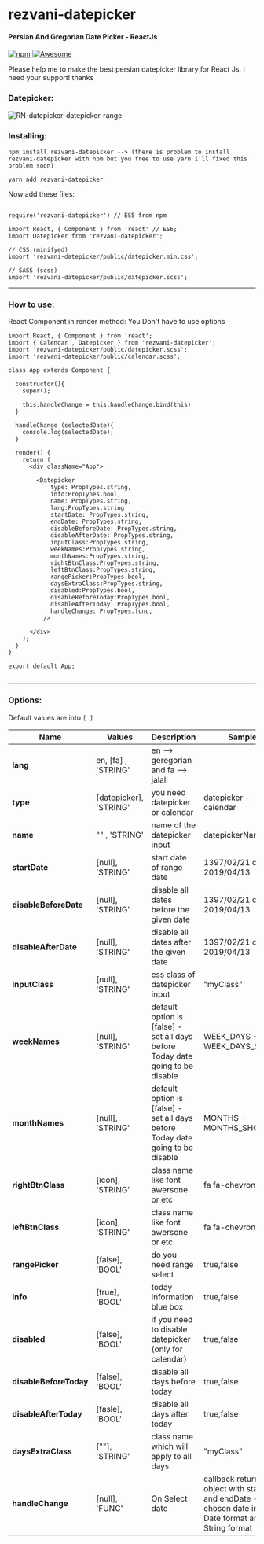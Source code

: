 # rezvani-datepicker
#### Persian And Gregorian Date Picker - ReactJs
[![npm](https://img.shields.io/npm/dt/rezvani-datepicker.svg)](https://www.npmjs.com/package/rezvani-datepicker)
[![Awesome](https://cdn.rawgit.com/sindresorhus/awesome/d7305f38d29fed78fa85652e3a63e154dd8e8829/media/badge.svg)](https://github.com/sindresorhus/awesome)

Please help me to make the best persian datepicker library for React Js. I need your support! 
thanks

### Datepicker:
![RN-datepicker-datepicker-range](https://raw.githubusercontent.com/Abolfazl2647/rn-datepicker/master/public/rn-datepicker.png)

### Installing:

```
npm install rezvani-datepicker --> (there is problem to install rezvani-datepicker with npm but you free to use yarn i'll fixed this problem soon)

yarn add rezvani-datepicker

```

Now add these files:

```React Component at the top

require('rezvani-datepicker') // ES5 from npm

import React, { Component } from 'react' // ES6;
import Datepicker from 'rezvani-datepicker';

// CSS (minifyed)
import 'rezvani-datepicker/public/datepicker.min.css';

// SASS (scss)
import 'rezvani-datepicker/public/datepicker.scss';

```
<hr>

### How to use:
React Component in render method:
You Don't have to use options
```
import React, { Component } from 'react';
import { Calendar , Datepicker } from 'rezvani-datepicker';
import 'rezvani-datepicker/public/datepicker.scss';
import 'rezvani-datepicker/public/calendar.scss';

class App extends Component {
  
  constructor(){
    super();
    
    this.handleChange = this.handleChange.bind(this)
  }

  handleChange (selectedDate){
    console.log(selectedDate);
  }

  render() {
    return (
      <div className="App">  

        <Datepicker
            type: PropTypes.string,
            info:PropTypes.bool,
            name: PropTypes.string,
            lang:PropTypes.string
            startDate: PropTypes.string,
            endDate: PropTypes.string,
            disableBeforeDate: PropTypes.string,
            disableAfterDate: PropTypes.string,
            inputClass:PropTypes.string,
            weekNames:PropTypes.string,
            monthNames:PropTypes.string,
            rightBtnClass:PropTypes.string,
            leftBtnClass:PropTypes.string,
            rangePicker:PropTypes.bool,
            daysExtraClass:PropTypes.string,
            disabled:PropTypes.bool,
            disableBeforeToday:PropTypes.bool,
            disableAfterToday: PropTypes.bool,
            handleChange: PropTypes.func,
          /> 

      </div>
    );
  }
}

export default App;


```
<hr>


### Options:
Default values are into `[ ]`

Name | Values | Description | Sample
------------- | ------------- | ------------- |-------------
**lang** | en, [fa] , 'STRING'  | en --> geregorian and fa --> jalali
**type** | [datepicker], 'STRING'| you need datepicker or calendar | datepicker - calendar
**name** | "" , 'STRING'  | name of the datepicker input | datepickerName
**startDate** | [null], 'STRING' | start date of range date | 1397/02/21 or 2019/04/13
**disableBeforeDate** | [null], 'STRING'| disable all dates before the given date | 1397/02/21 or 2019/04/13
**disableAfterDate** | [null], 'STRING'| disable all dates after the given date | 1397/02/21 or 2019/04/13
**inputClass**| [null], 'STRING'| css class of datepicker input | "myClass"
**weekNames** | [null], 'STRING' | default option is [false] - set all days before Today date going to be disable | WEEK_DAYS - WEEK_DAYS_SHORT
**monthNames** | [null], 'STRING' | default option is [false] - set all days before Today date going to be disable |  MONTHS - MONTHS_SHORT
**rightBtnClass** | [icon], 'STRING'| class name like font awersone or etc | fa fa-chevron-right
**leftBtnClass** | [icon], 'STRING'| class name like font awersone or etc | fa fa-chevron-left
**rangePicker** | [false], 'BOOL'| do you need range select | true,false
**info** | [true], 'BOOL'| today information blue box | true,false
**disabled** | [false], 'BOOL'| if you need to disable datepicker (only for calendar) | true,false
**disableBeforeToday** | [false], 'BOOL'| disable all days before today | true,false
**disableAfterToday** | [fasle], 'BOOL'| disable all days after today | true,false
**daysExtraClass** | [""], 'STRING'| class name which will apply to all days | "myClass"
**handleChange** | [null], 'FUNC'| On Select date | callback returns an object with startDate and endDate - chosen date in New Date format and String format
